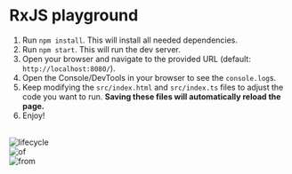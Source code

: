 # RxJS playground

1. Run `npm install`. This will install all needed dependencies.
2. Run `npm start`. This will run the dev server.
3. Open your browser and navigate to the provided URL (default: `http://localhost:8080/`).
4. Open the Console/DevTools in your browser to see the `console.log`s.
5. Keep modifying the `src/index.html` and `src/index.ts` files to adjust the code you want to run. **Saving these files will automatically reload the page.**
6. Enjoy!

<br/>
<img src="https://github.com/enesozmus/rxjs-playground/blob/master/assets/SubscriptionLifecycle.png"
alt="lifecycle">
<br/>
<img src="https://github.com/enesozmus/rxjs-playground/blob/master/assets/of.png"
alt="of">
<br/>
<img src="https://github.com/enesozmus/rxjs-playground/blob/master/assets/from.png"
alt="from">